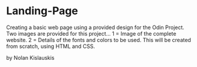 # Landing-Page
Creating a basic web page using a provided design for the Odin Project. 
Two images are provided for this project...
1 = Image of the complete website.
2 = Details of the fonts and colors to be used. 
This will be created from scratch, using HTML and CSS.

by Nolan Kislauskis